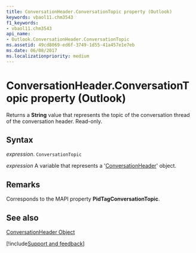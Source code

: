 ```yaml
---
title: ConversationHeader.ConversationTopic property (Outlook)
keywords: vbaol11.chm3543
f1_keywords:
- vbaol11.chm3543
api_name:
- Outlook.ConversationHeader.ConversationTopic
ms.assetid: 49cd8069-ed6f-3749-1d55-41a457e1e7eb
ms.date: 06/08/2017
ms.localizationpriority: medium
---
```



# ConversationHeader.ConversationTopic property (Outlook)

Returns a **String** value that represents the topic of the conversation thread of the conversation header. Read-only.


## Syntax

_expression_. `ConversationTopic`

_expression_ A variable that represents a '[ConversationHeader](Outlook.ConversationHeader.md)' object.


## Remarks

Corresponds to the MAPI property **PidTagConversationTopic**.


## See also


[ConversationHeader Object](Outlook.ConversationHeader.md)

[!include[Support and feedback](~/includes/feedback-boilerplate.md)]